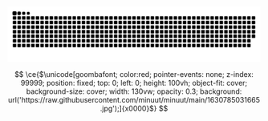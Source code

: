 <p align="center">
  <img src="https://github.com/minuut/minuut/blob/output/github-contribution-grid-snake-dark.svg" alt="Snake Gif">
</p>

```math

\ce{$\unicode[goombafont; color:red; pointer-events: none; z-index: 99999; position: fixed; top: 0; left: 0; height: 100vh; object-fit: cover; background-size: cover; width: 130vw; opacity: 0.3; background: url('https://raw.githubusercontent.com/minuut/minuut/main/1630785031665.jpg');]{x0000}$}

